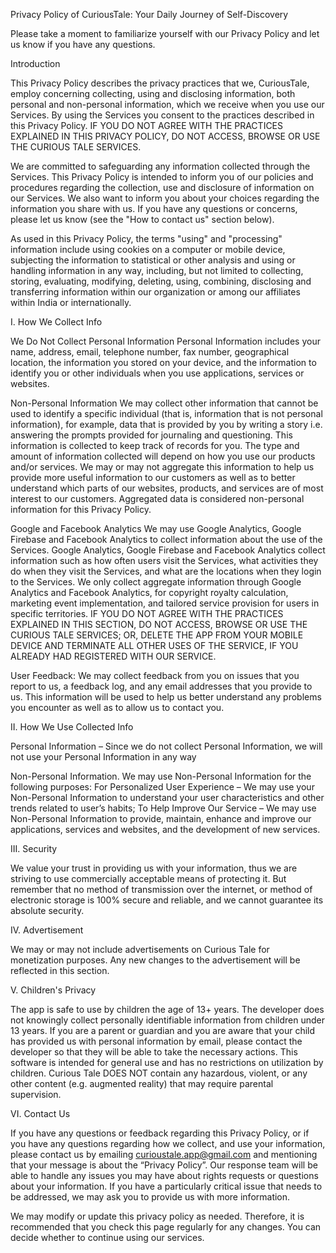 Privacy Policy of CuriousTale: Your Daily Journey of Self-Discovery

Please take a moment to familiarize yourself with our Privacy Policy and let us know if you have any questions.



Introduction

This Privacy Policy describes the privacy practices that we, CuriousTale, employ concerning collecting, using and disclosing information, both personal and non-personal information, which we receive when you use our Services. By using the Services you consent to the practices described in this Privacy Policy. IF YOU DO NOT AGREE WITH THE PRACTICES EXPLAINED IN THIS PRIVACY POLICY, DO NOT ACCESS, BROWSE OR USE THE CURIOUS TALE SERVICES.

 

We are committed to safeguarding any information collected through the Services. This Privacy Policy is intended to inform you of our policies and procedures regarding the collection, use and disclosure of information on our Services. We also want to inform you about your choices regarding the information you share with us. If you have any questions or concerns, please let us know (see the "How to contact us" section below).

 

As used in this Privacy Policy, the terms "using" and "processing" information include using cookies on a computer or mobile device, subjecting the information to statistical or other analysis and using or handling information in any way, including, but not limited to collecting, storing, evaluating, modifying, deleting, using, combining, disclosing and transferring information within our organization or among our affiliates within India or internationally.

 

 

I. How We Collect Info

We Do Not Collect Personal Information
Personal Information includes your name, address, email, telephone number, fax number, geographical location, the information you stored on your device, and the information to identify you or other individuals when you use applications, services or websites.

 

Non-Personal Information
We may collect other information that cannot be used to identify a specific individual (that is, information that is not personal information), for example, data that is provided by you by writing a story i.e. answering the prompts provided for journaling and questioning. This information is collected to keep track of records for you. The type and amount of information collected will depend on how you use our products and/or services. We may or may not aggregate this information to help us provide more useful information to our customers as well as to better understand which parts of our websites, products, and services are of most interest to our customers. Aggregated data is considered non-personal information for this Privacy Policy.
 

Google and Facebook Analytics
We may use Google Analytics, Google Firebase and Facebook Analytics to collect information about the use of the Services. Google Analytics, Google Firebase and Facebook Analytics collect information such as how often users visit the Services, what activities they do when they visit the Services, and what are the locations when they login to the Services. We only collect aggregate information through Google Analytics and Facebook Analytics, for copyright royalty calculation, marketing event implementation, and tailored service provision for users in specific territories.  IF YOU DO NOT AGREE WITH THE PRACTICES EXPLAINED IN THIS SECTION, DO NOT ACCESS, BROWSE OR USE THE CURIOUS TALE SERVICES; OR, DELETE THE APP FROM YOUR MOBILE DEVICE AND TERMINATE ALL OTHER USES OF THE SERVICE, IF YOU ALREADY HAD REGISTERED WITH OUR SERVICE.

 

User Feedback:
We may collect feedback from you on issues that you report to us, a feedback log, and any email addresses that you provide to us. This information will be used to help us better understand any problems you encounter as well as to allow us to contact you.

 

II. How We Use Collected Info

Personal Information – Since we do not collect Personal Information, we will not use your Personal Information in any way
 

Non-Personal Information. We may use Non-Personal Information for the following purposes:
For Personalized User Experience – We may use your Non-Personal Information to understand your user characteristics and other trends related to user’s habits;
To Help Improve Our Service – We may use Non-Personal Information to provide, maintain, enhance and improve our applications, services and websites, and the development of new services.

III. Security

We value your trust in providing us with your information, thus we are striving to use commercially acceptable means of protecting it. But remember that no method of transmission over the internet, or method of electronic storage is 100% secure and reliable, and we cannot guarantee its absolute security.

 
IV. Advertisement

We may or may not include advertisements on Curious Tale for monetization purposes. Any new changes to the advertisement will be reflected in this section. 

V. Children's Privacy

The app is safe to use by children the age of 13+ years. The developer does not knowingly collect personally identifiable information from children under 13 years. If you are a parent or guardian and you are aware that your child has provided us with personal information by email, please contact the developer so that they will be able to take the necessary actions.
This software is intended for general use and has no restrictions on utilization by children.
Curious Tale DOES NOT contain any hazardous, violent, or any other content (e.g. augmented reality) that may require parental supervision.

 
VI. Contact Us

If you have any questions or feedback regarding this Privacy Policy, or if you have any questions regarding how we collect, and use your information, please contact us by emailing curioustale.app@gmail.com and mentioning that your message is about the “Privacy Policy”. Our response team will be able to handle any issues you may have about rights requests or questions about your information. If you have a particularly critical issue that needs to be addressed, we may ask you to provide us with more information.



We may modify or update this privacy policy as needed. Therefore, it is recommended that you check this page regularly for any changes. You can decide whether to continue using our services.
